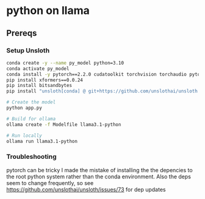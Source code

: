 # python on llama

## Prereqs

### Setup Unsloth

```bash
conda create -y --name py_model python=3.10
conda activate py_model
conda install -y pytorch==2.2.0 cudatoolkit torchvision torchaudio pytorch-cuda=12.1 -c pytorch -c nvidia
pip install xformers==0.0.24
pip install bitsandbytes
pip install "unsloth[conda] @ git+https://github.com/unslothai/unsloth.git"

# Create the model
python app.py

# Build for ollama
ollama create -f Modelfile llama3.1-python

# Run locally
ollama run llama3.1-python
```

### Troubleshooting
pytorch can be tricky I made the mistake of installing the the depencies to the root python system rather than the 
conda environment. Also the deps seem to change frequently, so
see https://github.com/unslothai/unsloth/issues/73 for dep updates
